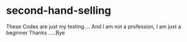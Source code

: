 # second-hand-selling
These Codes are just my testing....
And I am not a profession, I am just a beginner
Thanks .....Bye

